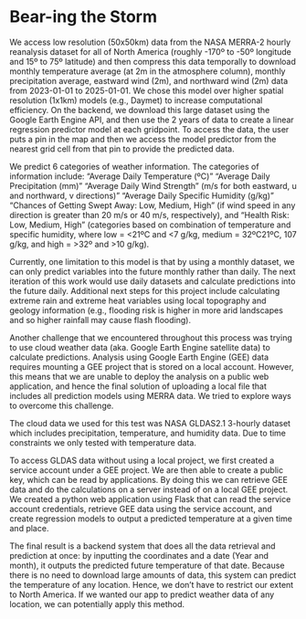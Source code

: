 # Bear-ing the Storm
We access low resolution (50x50km) data from the NASA MERRA-2 hourly reanalysis dataset for all of North America (roughly -170º to -50º longitude and 15º to 75º latitude) and then compress this data temporally to download monthly temperature average (at 2m in the atmosphere column), monthly precipitation average, eastward wind (2m), and northward wind (2m) data from 2023-01-01 to 2025-01-01. We chose this model over higher spatial resolution (1x1km) models (e.g., Daymet) to increase computational efficiency. On the backend, we download this large dataset using the Google Earth Engine API, and then use the 2 years of data to create a linear regression predictor model at each gridpoint. To access the data, the user puts a pin in the map and then we access the model predictor from the nearest grid cell from that pin to provide the predicted data.

We predict 6 categories of weather information. The categories of information include: “Average Daily Temperature (ºC)” “Average Daily Precipitation (mm)” “Average Daily Wind Strength” (m/s for both eastward, u and northward, v directions)” “Average Daily Specific Humidity (g/kg)” “Chances of Getting Swept Away: Low, Medium, High” (if wind speed in any direction is greater than 20 m/s or 40 m/s, respectively), and “Health Risk: Low, Medium, High” (categories based on combination of temperature and specific humidity, where low = <21ºC and <7 g/kg, medium = 32ºC<x>21ºC, 10<x>7 g/kg, and high = >32º and >10 g/kg). 

Currently, one limitation to this model is that by using a monthly dataset, we can only predict variables into the future monthly rather than daily. The next iteration of this work would use daily datasets and calculate predictions into the future daily. Additional next steps for this project include calculating extreme rain and extreme heat variables using local topography and geology information (e.g., flooding risk is higher in more arid landscapes and so higher rainfall may cause flash flooding). 

Another challenge that we encountered throughout this process was trying to use cloud weather data (aka. Google Earth Engine satellite data) to calculate predictions. Analysis using Google Earth Engine (GEE) data requires mounting a GEE project that is stored on a local account. However, this means that we are unable to deploy the analysis on a public web application, and hence the final solution of uploading a local file that includes all prediction models using MERRA data. We tried to explore ways to overcome this challenge. 

The cloud data we used for this test was NASA GLDAS2.1 3-hourly dataset which includes  precipitation, temperature, and humidity data. Due to time constraints we only tested with temperature data.

To access GLDAS data without using a local project, we first created a service account under a GEE project. We are then able to create a public key, which can be read by applications. By doing this we can retrieve GEE data and do the calculations on a server instead of on a local GEE project. We created a python web application using Flask that can read the service account credentials, retrieve GEE data using the service account, and create regression models to output a predicted temperature at a given time and place. 

The final result is a backend system that does all the data retrieval and prediction at once: by inputting the coordinates and a date (Year and month), it outputs the predicted future temperature of that date. Because there is no need to download large amounts of data, this system can predict the temperature of any location. Hence, we don’t have to restrict our extent to North America. If we wanted our app to predict weather data of any location, we can potentially apply this method. 
